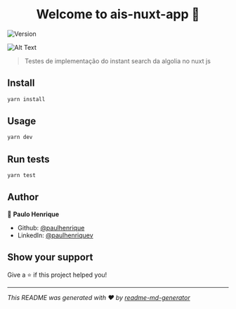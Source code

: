 <h1 align="center">Welcome to ais-nuxt-app 👋</h1>
<p>
  <img alt="Version" src="https://img.shields.io/badge/version-1.0.0-blue.svg?cacheSeconds=2592000" />
</p>

![Alt Text](https://media.giphy.com/media/yoJC2GnSClbPOkV0eA/giphy.gif)

> Testes de implementação do instant search da algolia no nuxt js

## Install

```sh
yarn install
```

## Usage

```sh
yarn dev
```

## Run tests

```sh
yarn test
```

## Author

👤 **Paulo Henrique**

* Github: [@paulhenrique](https://github.com/paulhenrique)
* LinkedIn: [@paulhenriquev](https://linkedin.com/in/paulhenriquev)

## Show your support

Give a ⭐️ if this project helped you!

***
_This README was generated with ❤️ by [readme-md-generator](https://github.com/kefranabg/readme-md-generator)_